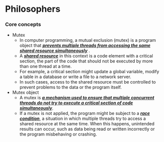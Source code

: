 # Philosophers

### Core concepts

- Mutex 
  - In computer programming, a mutual exclusion (mutex) is a program object that <ins>***prevents multiple threads from accessing the same shared resource simultaneously***</ins> . 
  - A <ins>***shared resource***</ins> in this context is a code element with a critical section, the part of the code that should not be executed by more than one thread at a time. 
  - For example, a critical section might update a global variable, modify a table in a database or write a file to a network server. 
  - In such cases, access to the shared resource must be controlled to prevent problems to the data or the program itself.
- Mutex object
  - A mutex is <ins>***a mechanism used to ensure that multiple concurrent threads do not try to execute a critical section of code simultaneously***</ins>.
  - If a mutex is not applied, the program might be subject to a <ins>***race condition***</ins>, a situation in which multiple threads try to access a shared resource at the same time. When this happens, unintended results can occur, such as data being read or written incorrectly or the program misbehaving or crashing.

